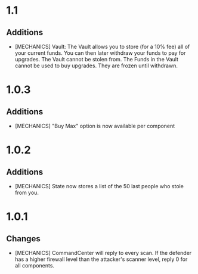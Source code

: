 # 1.1

## Additions

- [MECHANICS] Vault: The Vault allows you to store (for a 10% fee) all of your current funds. You can then later withdraw your funds to pay for upgrades. The Vault cannot be stolen from. The Funds in the Vault cannot be used to buy upgrades. They are frozen until withdrawn.

# 1.0.3

## Additions

- [MECHANICS] "Buy Max" option is now available per component


# 1.0.2

## Additions

- [MECHANICS] State now stores a list of the 50 last people who stole from you.

# 1.0.1

## Changes

- [MECHANICS] CommandCenter will reply to every scan. If the defender has a higher firewall level than the attacker's scanner level, reply 0 for all components.